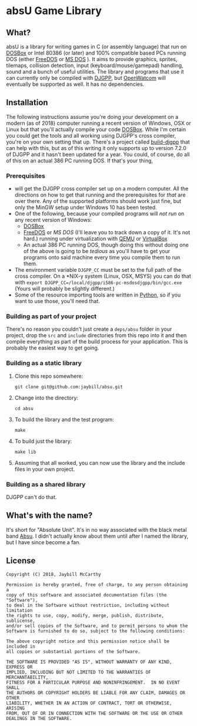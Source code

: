 # absU Game Library

## What?
absU is a library for writing games in C (or assembly language) that run on [DOSBox](https://dosbox.com) or Intel 80386 (or later) and 100% compatible based PCs running DOS (either [FreeDOS](http://www.freedos.org/) or [MS DOS](https://en.wikipedia.org/wiki/MS-DOS) ). It aims to provide graphics, sprites, tilemaps, collision detection, input (keyboard/mouse/gamepad) handling, sound and a bunch of useful utilities. The library and programs that use it can currently only be compiled with [DJGPP](http://www.delorie.com/djgpp/), but [OpenWatcom](http://openwatcom.org/) will eventually be supported as well. It has no dependencies.

## Installation
The following instructions assume you're doing your development on a modern (as of 2018) computer running a recent version of Windows, OSX or Linux but that you'll actually compile your code [DOSBox](https://www.dosbox.com/). While I'm certain you could get the tools and all working using DJGPP's cross compiler, you're on your own setting that up. There's a project called [build-djgpp](https://github.com/andrewwutw/build-djgpp) that can help with this, but as of this writing it only supports up to version 7.2.0 of DJGPP and it hasn't been updated for a year. You could, of course, do all of this on an actual 386 PC running DOS. If that's your thing, 

### Prerequisites
*  will get the DJGPP cross compiler set up on a modern computer. All the directions on how to get that running and the prerequisites for _that_ are over there. Any of the supported platforms should work just fine, but only the MinGW setup under Windows 10 has been tested. 
* One of the following, because your compiled programs will _not run_ on any recent version of Windows:
    * [DOSBox](https://www.dosbox.com/)
    * [FreeDOS](http://freedos.org) or *MS DOS* (I'll leave you to track down a copy of it. It's not hard.) running under virtualization with [QEMU](http://qemu.org) or [VirtualBox](http://virtualbox.org)
    * An actual 386 PC running DOS, though doing this without doing one of the above is going to be _tedious_ as you'll have to get your programs onto said machine every time you compile them to run them.
* The environment variable `DJGPP_CC` must be set to the full path of the cross compiler. On a *NIX-y system (Linux, OSX, MSYS) you can do that with `export DJGPP_CC=/local/djgpp/i586-pc-msdosdjgpp/bin/gcc.exe` (Yours will probably be slightly different.)
* Some of the resource importing tools are written in [Python](https://www.python.org/), so if you want to use those, you'll need that.

### Building as part of your project
There's no reason you couldn't just create a `deps/absu` folder in your project, drop the `src` and `include` directories from this repo into it and then compile everything as part of the build process for your application. This is probably the easiest way to get going.

### Building as a static library
1. Clone this repo somewhere:

    `git clone git@github.com:jaybill/absu.git`

1. Change into the directory:

    `cd absu`

1. To build the library and the test program:

    `make`

1. To build just the library:

    `make lib`

1. Assuming that all worked, you can now use the library and the include files in your own project. 

### Building as a shared library
DJGPP can't do that.

## What's with the name?
It's short for "Absolute Unit". It's in no way associated with the black metal band [Absu](http://absu.us). I didn't actually know about them until after I named the library, but I have since become a fan.

## License

    Copyright (C) 2018, Jaybill McCarthy 

    Permission is hereby granted, free of charge, to any person obtaining a 
    copy of this software and associated documentation files (the "Software"), 
    to deal in the Software without restriction, including without limitation 
    the rights to use, copy, modify, merge, publish, distribute, sublicense, 
    and/or sell copies of the Software, and to permit persons to whom the 
    Software is furnished to do so, subject to the following conditions: 

    The above copyright notice and this permission notice shall be included in 
    all copies or substantial portions of the Software. 

    THE SOFTWARE IS PROVIDED "AS IS", WITHOUT WARRANTY OF ANY KIND, EXPRESS OR 
    IMPLIED, INCLUDING BUT NOT LIMITED TO THE WARRANTIES OF MERCHANTABILITY, 
    FITNESS FOR A PARTICULAR PURPOSE AND NONINFRINGEMENT.  IN NO EVENT SHALL 
    THE AUTHORS OR COPYRIGHT HOLDERS BE LIABLE FOR ANY CLAIM, DAMAGES OR OTHER 
    LIABILITY, WHETHER IN AN ACTION OF CONTRACT, TORT OR OTHERWISE, ARISING 
    FROM, OUT OF OR IN CONNECTION WITH THE SOFTWARE OR THE USE OR OTHER 
    DEALINGS IN THE SOFTWARE. 

